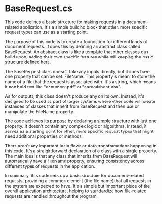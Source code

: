 # BaseRequest.cs

This code defines a basic structure for making requests in a document-related application. It's a simple building block that other, more specific request types can use as a starting point.

The purpose of this code is to create a foundation for different kinds of document requests. It does this by defining an abstract class called BaseRequest. An abstract class is like a template that other classes can build upon, adding their own specific features while still keeping the basic structure defined here.

The BaseRequest class doesn't take any inputs directly, but it does have one property that can be set: FileName. This property is meant to store the name of a file that the request is associated with. It's a string, which means it can hold text like "document.pdf" or "spreadsheet.xlsx".

As for outputs, this class doesn't produce any on its own. Instead, it's designed to be used as part of larger systems where other code will create instances of classes that inherit from BaseRequest and then use or manipulate the FileName property.

The code achieves its purpose by declaring a simple structure with just one property. It doesn't contain any complex logic or algorithms. Instead, it serves as a starting point for other, more specific request types that might need additional properties or methods.

There aren't any important logic flows or data transformations happening in this code. It's a straightforward declaration of a class with a single property. The main idea is that any class that inherits from BaseRequest will automatically have a FileName property, ensuring consistency across different types of requests in the application.

In summary, this code sets up a basic structure for document-related requests, providing a common element (the file name) that all requests in the system are expected to have. It's a simple but important piece of the overall application architecture, helping to standardize how file-related requests are handled throughout the program.